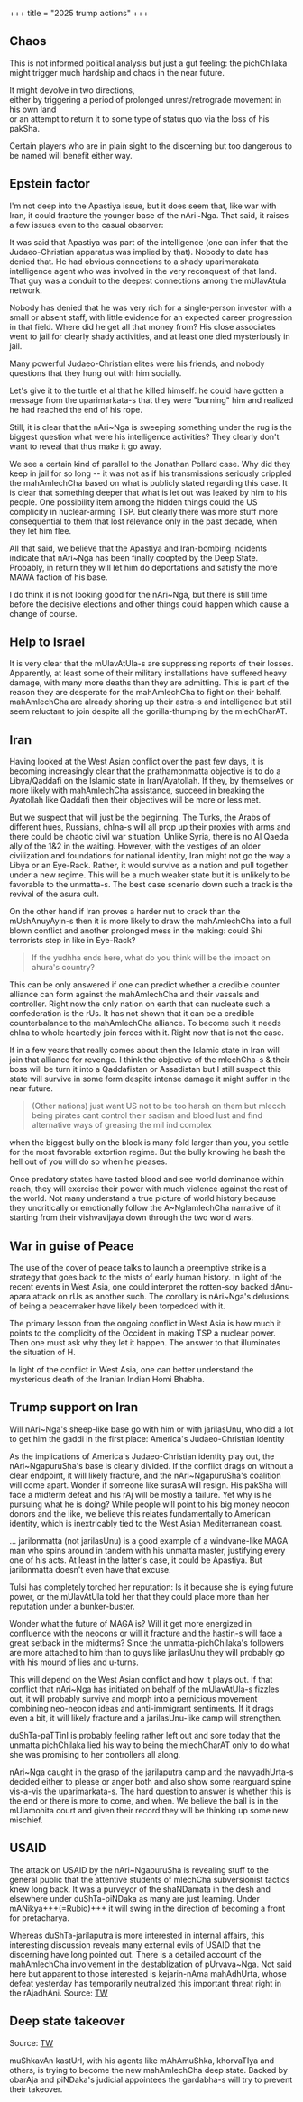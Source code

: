 +++
title = "2025 trump actions"
+++

## Chaos
This is not informed political analysis but just a gut feeling: the pichChilaka might trigger much hardship and chaos in the near future. 

It might devolve in two directions,  
either by triggering a period of prolonged unrest/retrograde movement in his own land  
or an attempt to return it to some type of status quo via the loss of his pakSha. 

Certain players who are in plain sight to the discerning but too dangerous to be named will benefit either way.

## Epstein factor
I'm not deep into the Apastiya issue, but it does seem that, like war with Iran, it could fracture the younger base of the nAri~Nga. That said, it raises a few issues even to the casual observer: 

It was said that Apastiya was part of the intelligence (one can infer that the Judaeo-Christian apparatus was implied by that). Nobody to date has denied that. He had obvious connections to a shady uparimarakata intelligence agent who was involved in the very reconquest of that land. That guy was a conduit to the deepest connections among the mUlavAtula network.

Nobody has denied that he was very rich for a single-person investor with a small or absent staff, with little evidence for an expected career progression in that field. Where did he get all that money from? His close associates went to jail for clearly shady activities, and at least one died mysteriously in jail.

Many powerful Judaeo-Christian elites were his friends, and nobody questions that they hung out with him socially.

Let's give it to the turtle et al that he killed himself: he could have gotten a message from the uparimarkata-s that they were "burning" him and realized he had reached the end of his rope. 

Still, it is clear that the nAri~Nga is sweeping something under the rug is the biggest question what were his intelligence activities? They clearly don't want to reveal that thus make it go away. 

We see a certain kind of parallel to the Jonathan Pollard case. Why did they keep in jail for so long -- it was not as if his transmissions seriously crippled the mahAmlechCha based on what is publicly stated regarding this case. It is clear that something deeper that what is let out was leaked by him to his people. One possibility item among the hidden things could the US complicity in nuclear-arming TSP. But clearly there was more stuff more consequential to them that lost relevance only in the past decade, when they let him flee.

All that said, we believe that the Apastiya and Iran-bombing incidents indicate that nAri~Nga has been finally coopted by the Deep State. Probably, in return they will let him do deportations and satisfy the more MAWA faction of his base.

I do think it is not looking good for the nAri~Nga, but there is still time before the decisive elections and other things could happen which cause a change of course.

## Help to Israel
It is very clear that the mUlavAtUla-s are suppressing reports of their losses. Apparently, at least some of their military installations have suffered heavy damage, with many more deaths than they are admitting. This is part of the reason they are desperate for the mahAmlechCha to fight on their behalf. mahAmlechCha are already shoring up their astra-s and intelligence but still seem reluctant to join despite all the gorilla-thumping by the mlechCharAT.

## Iran
Having looked at the West Asian conflict over the past few days, it is becoming increasingly clear that the prathamonmatta objective is to do a Libya/Qaddafi on the Islamic state in Iran/Ayatollah. If they, by themselves or more likely with mahAmlechCha assistance, succeed in breaking the Ayatollah like Qaddafi then their objectives will be more or less met. 

But we suspect that will just be the beginning. The Turks, the Arabs of different hues, Russians, chIna-s will all prop up their proxies with arms and there could be chaotic civil war situation. Unlike Syria, there is no Al Qaeda ally of the 1&2 in the waiting. However, with the vestiges of an older civilization and foundations for national identity, Iran might not go the way a Libya or an Eye-Rack. Rather, it would survive as a nation and pull together under a new regime. This will be a much weaker state but it is unlikely to be favorable to the unmatta-s. The best case scenario down such a track is the revival of the asura cult. 

On the other hand if Iran proves a harder nut to crack than the mUshAnuyAyin-s then it is more likely to draw the mahAmlechCha into a full blown conflict and another prolonged mess in the making: could Shi terrorists step in like in Eye-Rack?

> If the yudhha ends here, what do you think will be the impact on ahura's country?

This can be only answered if one can predict whether a credible counter alliance can form against the mahAmlechCha and their vassals and controller. Right now the only nation on earth that can nucleate such a confederation is the rUs. It has not shown that it can be a credible counterbalance to the mahAmlechCha alliance. To become such it needs chIna to whole heartedly join forces with it. Right now that is not the case. 

If in a few years that really comes about then the Islamic state in Iran will join that alliance for revenge. I think the objective of the mlechCha-s & their boss will be turn it into a Qaddafistan or Assadistan but I still suspect this state will survive in some form despite intense damage it might suffer in the near future.


> (Other nations) just want US not to be too harsh on them but mlecch being pirates cant control their sadism and blood lust and find alternative ways of greasing the mil ind complex

when the biggest bully on the block is many fold larger than you, you settle for the most favorable extortion regime. But the bully knowing he bash the hell out of you will do so when he pleases.

Once predatory states have tasted blood and see world dominance within reach, they will exercise their power with much violence against the rest of the world. Not many understand a true picture of world history because they uncritically or emotionally follow the A~NglamlechCha narrative of it starting from their vishvavijaya down through the two world wars.

## War in guise of Peace 
The use of the cover of peace talks to launch a preemptive strike is a strategy that goes back to the mists of early human history. In light of the recent events in West Asia, one could interpret the rotten-soy backed dAnu-apara attack on rUs as another such. The corollary is nAri~Nga's delusions of being a peacemaker have likely been torpedoed with it.

The primary lesson from the ongoing conflict in West Asia is how much it points to the complicity of the Occident in making TSP a nuclear power. Then one must ask why they let it happen. The answer to that illuminates the situation of H.

In light of the conflict in West Asia, one can better understand the mysterious death of the Iranian Indian Homi Bhabha.


## Trump support on Iran
Will nAri~Nga's sheep-like base go with him or with jarilasUnu, who did a lot to get him the gaddi in the first place: America's Judaeo-Christian identity

As the implications of America's Judaeo-Christian identity play out, the nAri~NgapuruSha's base is clearly divided. If the conflict drags on without a clear endpoint, it will likely fracture, and the nAri~NgapuruSha's coalition will come apart. Wonder if someone like surasA will resign. His pakSha will face a midterm defeat and his rAj will be mostly a failure. Yet why is he pursuing what he is doing? While people will point to his big money neocon donors and the like, we believe this relates fundamentally to American identity, which is inextricably tied to the West Asian Mediterranean coast.


... jarilonmatta (not jarilasUnu) is a good example of a windvane-like MAGA man who spins around in tandem with his unmatta master, justifying every one of his acts. At least in the latter's case, it could be Apastiya. But jarilonmatta doesn't even have that excuse.

Tulsi has completely torched her reputation: Is it because she is eying future power, or the mUlavAtUla told her that they could place more than her reputation under a bunker-buster.

Wonder what the future of MAGA is? Will it get more energized in confluence with the neocons or will it fracture and the hastin-s will face a great setback in the midterms? Since the unmatta-pichChilaka's followers are more attached to him than to guys like jarilasUnu they will probably go with his mound of lies and u-turns. 

This will depend on the West Asian conflict and how it plays out. If that conflict that nAri~Nga has initiated on behalf of the mUlavAtUla-s fizzles out, it will probably survive and morph into a pernicious movement combining neo-neocon ideas and anti-immigrant sentiments.  If it drags even a bit, it will likely fracture and a jarilasUnu-like camp will strengthen.

duShTa-paTTinI is probably feeling rather left out and sore today that the unmatta pichChilaka lied his way to being the mlechCharAT only to do what she was promising to her controllers all along.

nAri~Nga caught in the grasp of the jarilaputra camp and the navyadhUrta-s decided either to please or anger both and also show some rearguard spine vis-a-vis the uparimarkata-s. The hard question to answer is whether this is the end or there is more to come, and when. We believe the ball is in the mUlamohita court and given their record they will be thinking up some new mischief.

## USAID
The attack on USAID by the nAri~NgapuruSha is revealing stuff to the general public that the attentive students of mlechCha subversionist tactics knew long back. It was a purveyor of the shaNDamata in the desh and elsewhere under duShTa-piNDaka as many are just learning. Under mANikya+++(=Rubio)+++ it will swing in the direction of becoming a front for pretacharya.

Whereas duShTa-jarilaputra is more interested in internal affairs, this interesting discussion reveals many external evils of USAID that the discerning have long pointed out. There is a detailed account of the mahAmlechCha involvement in the destablization of pUrvava~Nga. Not said here but apparent to those interested is kejarin-nAma mahAdhUrta, whose defeat yesterday has temporarily neutralized this important threat right in the rAjadhAni. Source: [TW](https://x.com/TuckerCarlson/status/1888054969145651464)


## Deep state takeover
Source: [TW](https://x.com/blog_supplement/status/1888466064876392518)

muShkavAn kastUrI, with his agents like mAhAmuShka, khorvaTIya and others, is trying to become the new mahAmlechCha deep state. Backed by obarAja and piNDaka's judicial appointees the gardabha-s will try to prevent their takeover.
